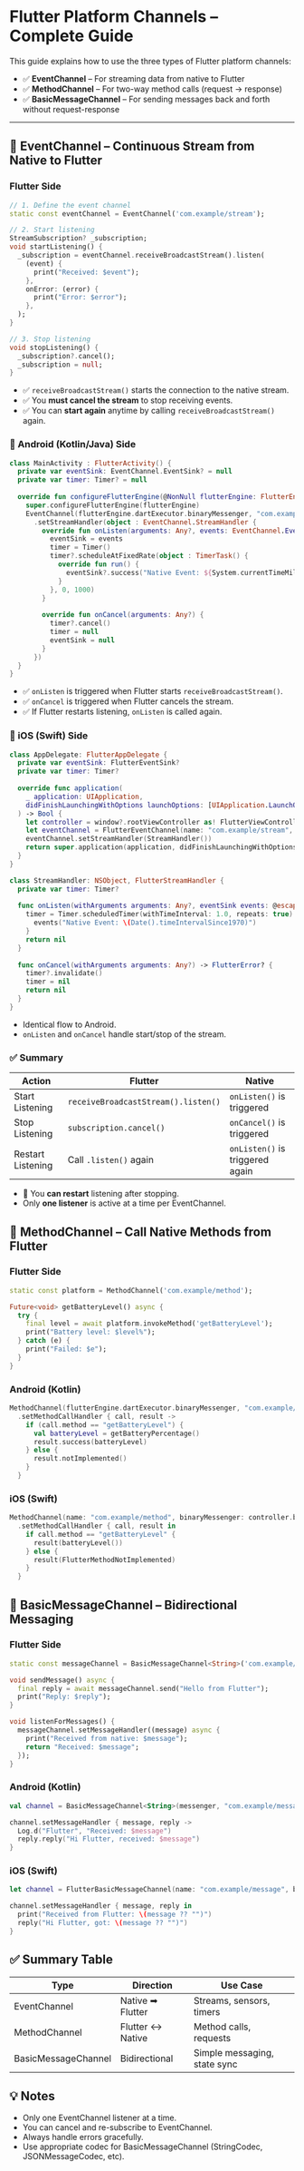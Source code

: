 # Flutter Platform Channels – Complete Guide

This guide explains how to use the three types of Flutter platform channels:

- ✅ **EventChannel** – For streaming data from native to Flutter
- ✅ **MethodChannel** – For two-way method calls (request → response)
- ✅ **BasicMessageChannel** – For sending messages back and forth without request-response

---

## 📡 EventChannel – Continuous Stream from Native to Flutter

### Flutter Side

```dart
// 1. Define the event channel 
static const eventChannel = EventChannel('com.example/stream'); 

// 2. Start listening 
StreamSubscription? _subscription; 
void startListening() { 
  _subscription = eventChannel.receiveBroadcastStream().listen( 
    (event) { 
      print("Received: $event"); 
    }, 
    onError: (error) { 
      print("Error: $error"); 
    }, 
  ); 
} 

// 3. Stop listening 
void stopListening() { 
  _subscription?.cancel(); 
  _subscription = null; 
}
```

* ✅ `receiveBroadcastStream()` starts the connection to the native stream.
* ✅ You **must cancel the stream** to stop receiving events.
* ✅ You can **start again** anytime by calling `receiveBroadcastStream()` again.

### 🔹 Android (Kotlin/Java) Side

```kotlin
class MainActivity : FlutterActivity() { 
  private var eventSink: EventChannel.EventSink? = null 
  private var timer: Timer? = null 
  
  override fun configureFlutterEngine(@NonNull flutterEngine: FlutterEngine) { 
    super.configureFlutterEngine(flutterEngine) 
    EventChannel(flutterEngine.dartExecutor.binaryMessenger, "com.example/stream") 
      .setStreamHandler(object : EventChannel.StreamHandler { 
        override fun onListen(arguments: Any?, events: EventChannel.EventSink) { 
          eventSink = events 
          timer = Timer() 
          timer?.scheduleAtFixedRate(object : TimerTask() { 
            override fun run() { 
              eventSink?.success("Native Event: ${System.currentTimeMillis()}") 
            } 
          }, 0, 1000) 
        } 
        
        override fun onCancel(arguments: Any?) { 
          timer?.cancel() 
          timer = null 
          eventSink = null 
        } 
      }) 
  } 
}
```

* ✅ `onListen` is triggered when Flutter starts `receiveBroadcastStream()`.
* ✅ `onCancel` is triggered when Flutter cancels the stream.
* ✅ If Flutter restarts listening, `onListen` is called again.

### 🔹 iOS (Swift) Side

```swift
class AppDelegate: FlutterAppDelegate { 
  private var eventSink: FlutterEventSink? 
  private var timer: Timer? 
  
  override func application(
    _ application: UIApplication, 
    didFinishLaunchingWithOptions launchOptions: [UIApplication.LaunchOptionsKey: Any]?
  ) -> Bool { 
    let controller = window?.rootViewController as! FlutterViewController 
    let eventChannel = FlutterEventChannel(name: "com.example/stream", binaryMessenger: controller.binaryMessenger) 
    eventChannel.setStreamHandler(StreamHandler()) 
    return super.application(application, didFinishLaunchingWithOptions: launchOptions) 
  } 
} 

class StreamHandler: NSObject, FlutterStreamHandler { 
  private var timer: Timer? 
  
  func onListen(withArguments arguments: Any?, eventSink events: @escaping FlutterEventSink) -> FlutterError? { 
    timer = Timer.scheduledTimer(withTimeInterval: 1.0, repeats: true) { _ in 
      events("Native Event: \(Date().timeIntervalSince1970)") 
    } 
    return nil 
  } 
  
  func onCancel(withArguments arguments: Any?) -> FlutterError? { 
    timer?.invalidate() 
    timer = nil 
    return nil 
  } 
}
```

* Identical flow to Android.
* `onListen` and `onCancel` handle start/stop of the stream.

### ✅ Summary

| Action | Flutter | Native |
|--------|---------|--------|
| Start Listening | `receiveBroadcastStream().listen()` | `onListen()` is triggered |
| Stop Listening | `subscription.cancel()` | `onCancel()` is triggered |
| Restart Listening | Call `.listen()` again | `onListen()` is triggered again |

* 🔁 You **can restart** listening after stopping.
* Only **one listener** is active at a time per EventChannel.

## 🔁 MethodChannel – Call Native Methods from Flutter

### Flutter Side

```dart
static const platform = MethodChannel('com.example/method');

Future<void> getBatteryLevel() async {
  try {
    final level = await platform.invokeMethod('getBatteryLevel');
    print("Battery level: $level%");
  } catch (e) {
    print("Failed: $e");
  }
}
```

### Android (Kotlin)

```kotlin
MethodChannel(flutterEngine.dartExecutor.binaryMessenger, "com.example/method")
  .setMethodCallHandler { call, result ->
    if (call.method == "getBatteryLevel") {
      val batteryLevel = getBatteryPercentage()
      result.success(batteryLevel)
    } else {
      result.notImplemented()
    }
  }
```

### iOS (Swift)

```swift
MethodChannel(name: "com.example/method", binaryMessenger: controller.binaryMessenger)
  .setMethodCallHandler { call, result in
    if call.method == "getBatteryLevel" {
      result(batteryLevel())
    } else {
      result(FlutterMethodNotImplemented)
    }
  }
```

## 🔁 BasicMessageChannel – Bidirectional Messaging

### Flutter Side

```dart
static const messageChannel = BasicMessageChannel<String>('com.example/message', StringCodec());

void sendMessage() async {
  final reply = await messageChannel.send("Hello from Flutter");
  print("Reply: $reply");
}

void listenForMessages() {
  messageChannel.setMessageHandler((message) async {
    print("Received from native: $message");
    return "Received: $message";
  });
}
```

### Android (Kotlin)

```kotlin
val channel = BasicMessageChannel<String>(messenger, "com.example/message", StringCodec.INSTANCE)

channel.setMessageHandler { message, reply ->
  Log.d("Flutter", "Received: $message")
  reply.reply("Hi Flutter, received: $message")
}
```

### iOS (Swift)

```swift
let channel = FlutterBasicMessageChannel(name: "com.example/message", binaryMessenger: controller.binaryMessenger, codec: FlutterStringCodec.sharedInstance())

channel.setMessageHandler { message, reply in
  print("Received from Flutter: \(message ?? "")")
  reply("Hi Flutter, got: \(message ?? "")")
}
```

## ✅ Summary Table

| Type | Direction | Use Case |
|------|-----------|----------|
| EventChannel | Native ➡ Flutter | Streams, sensors, timers |
| MethodChannel | Flutter ↔ Native | Method calls, requests |
| BasicMessageChannel | Bidirectional | Simple messaging, state sync |

## 💡 Notes

- Only one EventChannel listener at a time.
- You can cancel and re-subscribe to EventChannel.
- Always handle errors gracefully.
- Use appropriate codec for BasicMessageChannel (StringCodec, JSONMessageCodec, etc).